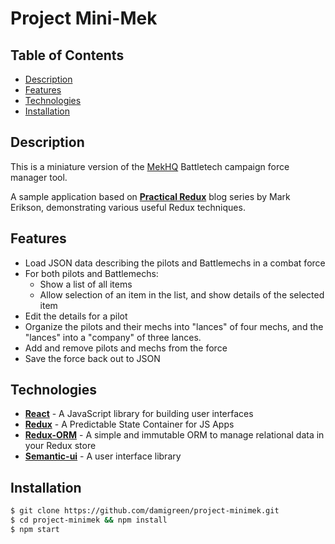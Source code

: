 # Project Mini-Mek

## Table of Contents

* [Description](Description)
* [Features](#Features)
* [Technologies](#Technologies)
* [Installation](#Installation)
<!-- * [Demo](#Demo) -->

## Description

This is a miniature version of the [MekHQ](http://megamek.info/mekhq) Battletech campaign force manager tool.

A sample application based on  **[Practical Redux](http://blog.isquaredsoftware.com/series/practical-redux)** blog series by Mark Erikson, demonstrating various useful Redux techniques.

## Features

* Load JSON data describing the pilots and Battlemechs in a combat force
* For both pilots and Battlemechs:
  * Show a list of all items
  * Allow selection of an item in the list, and show details of the selected item
* Edit the details for a pilot
* Organize the pilots and their mechs into "lances" of four mechs, and the "lances" into a "company" of three lances.
* Add and remove pilots and mechs from the force
* Save the force back out to JSON

## Technologies

* [**React**](reactjs.org) - A JavaScript library for building user interfaces
* [**Redux**](edux.js.org/) - A Predictable State Container for JS Apps
* [**Redux-ORM**](https://redux-orm.github.io/redux-orm/) - A simple and immutable ORM to manage relational data in your Redux store
* [**Semantic-ui**](https://semantic-ui.com/) - A user interface library  

## Installation

```bash
$ git clone https://github.com/damigreen/project-minimek.git
$ cd project-minimek && npm install
$ npm start
```

<!-- ## Demo -->
